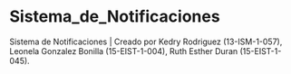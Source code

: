 # Sistema_de_Notificaciones
Sistema de Notificaciones | Creado por Kedry Rodriguez (13-ISM-1-057), Leonela Gonzalez Bonilla (15-EIST-1-004), Ruth Esther Duran (15-EIST-1-045).
